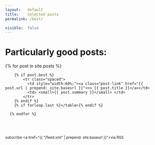 ```yaml
---
layout:   default
title:    Selected posts
permalink: /best/

visible:  false
---
```


<style type="text/css">
  
  tr.spaced > td
  {
    padding-bottom: 1em;
  }

</style>

<div class="home">
	  <h1 class="page-heading">Particularly good posts:</h1>
      {% for post in site.posts %}
      	
      	{% if post.best %}
	       	<tr class="spaced">
	          <td style="width:60%;"><a class="post-link" href="{{ post.url | prepend: site.baseurl }}">>> {{ post.title }}</a></td>
	          <td> <small>{{ post.summary }}</small> </td>
	        </tr>
        {% endif %}
        {% if forloop.last %}</table>{% endif %}
      
      {% endfor %}
      

  <br><br><small><p class="rss-subscribe">subscribe <a href="{{ "/feed.xml" | prepend: site.baseurl }}">via RSS</a></p></small>

</div>
